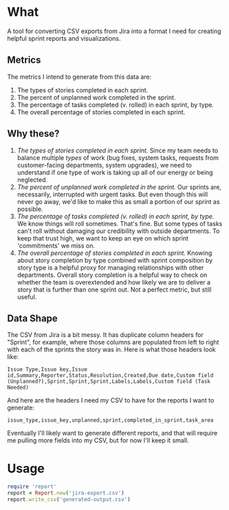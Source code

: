 # What

A tool for converting CSV exports from Jira into a format I need for
creating helpful sprint reports and visualizations.

## Metrics

The metrics I intend to generate from this data are:

1. The types of stories completed in each sprint.
2. The percent of unplanned work completed in the sprint.
3. The percentage of tasks completed (v. rolled) in each sprint, by type.
4. The overall percentage of stories completed in each sprint.

## Why these?

1. *The types of stories completed in each sprint.* Since my team
   needs to balance multiple _types_ of work (bug fixes, system tasks,
   requests from customer-facing departments, system upgrades), we
   need to understand if one type of work is taking up all of our
   energy or being neglected.
2. *The percent of unplanned work completed in the sprint.* Our
   sprints are, necessarily, interrupted with urgent tasks. But even
   though this will never go away, we'd like to make this as small a
   portion of our sprint as possible.
3. *The percentage of tasks completed (v. rolled) in each sprint, by
   type.* We know things will roll sometimes. That's fine. But some
   types of tasks can't roll without damaging our credibility with
   outside departments. To keep that trust high, we want to keep an
   eye on which sprint 'commitments' we miss on.
4. *The overall percentage of stories completed in each sprint.*
   Knowing about story completion by type combined with sprint
   composition by story type is a helpful proxy for managing
   relationships with other departments. Overall story completion is a
   helpful way to check on whether the team is overextended and how
   likely we are to deliver a story that is further than one sprint
   out. Not a perfect metric, but still useful.

## Data Shape

The CSV from Jira is a bit messy. It has duplicate column headers for
"Sprint", for example, where those columns are populated from left to
right with each of the sprints the story was in. Here is what those
headers look like:

``` csv
Issue Type,Issue key,Issue id,Summary,Reporter,Status,Resolution,Created,Due date,Custom field (Unplanned?),Sprint,Sprint,Sprint,Labels,Labels,Custom field (Task Needed)
```

And here are the headers I need my CSV to have for the reports I want
to generate:

``` csv
issue_type,issue_key,unplanned,sprint,completed_in_sprint,task_area
```

Eventually I'll likely want to generate different reports, and that
will require me pulling more fields into my CSV, but for now I'll keep
it small.

# Usage

```ruby
require 'report'
report = Report.new('jira-export.csv')
report.write_csv('generated-output.csv')
```
